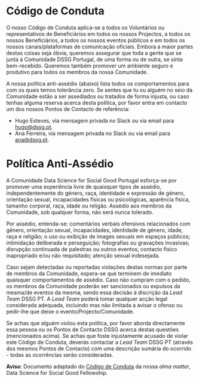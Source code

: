 # Código de Conduta

O nosso Código de Conduta aplica-se a todos os Voluntários ou representativos de Beneficiários em todos os nossos Projectos, a todos os nossos Beneficiários, a todos os nossos eventos públicos e em todos os nossos canais/plataformas de comunicação oficiais. Embora a maior partes destas coisas seja óbvia, queremos assegurar que toda a gente que se junta à Comunidade DSSG Portugal, de uma forma ou de outra, se sinta bem-recebido. Queremos também promover um ambiente seguro e produtivo para todos os membros da nossa Comunidade. 

A nossa política anti-assédio (abaixo) lista todos os comportamentos para com os quais temos tolerância zero. Se sentes que tu ou alguém no seio da Comunidade estão a ser assediados ou tratados de forma injusta, ou caso tenhas alguma reserva acerca desta política, por favor entra em contacto um dos nossos Pontos de Contacto de referência: 
+ Hugo Esteves, via mensagem privada no Slack ou via email para hugo@dssg.pt.
+ Ana Ferreira, via mensagem privada no Slack ou via email para ana@dssg.pt. 

# Política Anti-Assédio

A Comunidade Data Science for Social Good Portugal esforça-se por promover uma experiência livre de quaisquer tipos de assédio, independentemente do género, raça, identidade e expressão de género, orientação sexual, incapacidades físicas ou psicológicas, aparência física, tamanho corporal, raça, idade ou religão. Assédio aos membros da Comunidade, sob qualquer forma, não será nunca tolerado. 

Por assédio, entenda-se: comentários verbais ofensivos relacionados com género, orientação sexual, incapacidades, identidade de género, idade, raça e religião; o uso ou exibição de images sexuais em espaços públicos; intimidação deliberada e perseguição; fotografias ou gravações invasivas; disrupção continuada de palestras ou outros eventos; contacto físico inapropriado e/ou não requisitado; atenção sexual indesejada. 

Caso sejam detectadas ou reportadas violações destas normas por parte de membros da Comunidade, espera-se que terminem de imediato quaisquer comportamentos de assédio. Caso não cumpram com o pedido, os membros da Comunidade poderão ser sancionados ou expulsos da mesma/de eventos da mesma, sendo essa decisão à discrição da _Lead Team_ DSSG PT. A _Lead Team_ poderá tomar qualquer acção legal considerada adequada, incluindo mas não limitada a avisar o ofenso ou pedir-lhe que deixe o evento/Projecto/Comunidade.

Se achas que alguém violou esta política, por favor aborda directamente essa pessoa ou os Pontos de Contacto DSSG acerca destas questões (mencionados acima). Se achas que foste injustamente acusado de violar este Código de Conduta, deverás contactar a _Lead Team_ DSSG PT (através dos mesmos Pontos de Contacto) com uma descrição sumária do ocorrido - todas as ocorrências serão consideradas. 

**Aviso**: Documento adaptado do [Código de Conduta](https://github.com/dssg/dssg-manual/blob/master/manual.md#code-of-conduct) da nossa _alma matter_, Data Science for Social Good Fellowship.